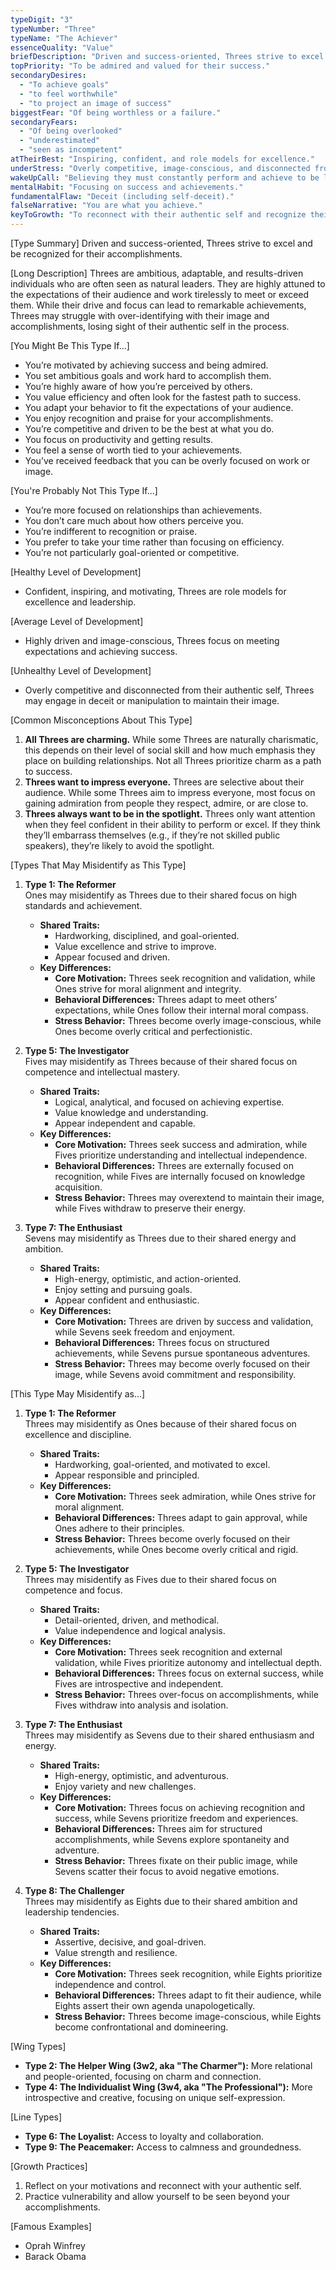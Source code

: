 ```yaml
---
typeDigit: "3"
typeNumber: "Three"
typeName: "The Achiever"
essenceQuality: "Value"
briefDescription: "Driven and success-oriented, Threes strive to excel and be recognized for their accomplishments."
topPriority: "To be admired and valued for their success."
secondaryDesires:
  - "To achieve goals"
  - "to feel worthwhile"
  - "to project an image of success"
biggestFear: "Of being worthless or a failure."
secondaryFears:
  - "Of being overlooked"
  - "underestimated"
  - "seen as incompetent"
atTheirBest: "Inspiring, confident, and role models for excellence."
underStress: "Overly competitive, image-conscious, and disconnected from their authentic self."
wakeUpCall: "Believing they must constantly perform and achieve to be loved."
mentalHabit: "Focusing on success and achievements."
fundamentalFlaw: "Deceit (including self-deceit)."
falseNarrative: "You are what you achieve."
keyToGrowth: "To reconnect with their authentic self and recognize their inherent worth beyond accomplishments."
---
```


[Type Summary]
Driven and success-oriented, Threes strive to excel and be recognized for their accomplishments.

[Long Description]
Threes are ambitious, adaptable, and results-driven individuals who are often seen as natural leaders. They are highly attuned to the expectations of their audience and work tirelessly to meet or exceed them. While their drive and focus can lead to remarkable achievements, Threes may struggle with over-identifying with their image and accomplishments, losing sight of their authentic self in the process.

[You Might Be This Type If...]
- You’re motivated by achieving success and being admired.
- You set ambitious goals and work hard to accomplish them.
- You’re highly aware of how you’re perceived by others.
- You value efficiency and often look for the fastest path to success.
- You adapt your behavior to fit the expectations of your audience.
- You enjoy recognition and praise for your accomplishments.
- You’re competitive and driven to be the best at what you do.
- You focus on productivity and getting results.
- You feel a sense of worth tied to your achievements.
- You’ve received feedback that you can be overly focused on work or image.

[You're Probably Not This Type If...]
- You’re more focused on relationships than achievements.
- You don’t care much about how others perceive you.
- You’re indifferent to recognition or praise.
- You prefer to take your time rather than focusing on efficiency.
- You’re not particularly goal-oriented or competitive.

[Healthy Level of Development]
- Confident, inspiring, and motivating, Threes are role models for excellence and leadership.

[Average Level of Development]
- Highly driven and image-conscious, Threes focus on meeting expectations and achieving success.

[Unhealthy Level of Development]
- Overly competitive and disconnected from their authentic self, Threes may engage in deceit or manipulation to maintain their image.

[Common Misconceptions About This Type]
1. **All Threes are charming.** While some Threes are naturally charismatic, this depends on their level of social skill and how much emphasis they place on building relationships. Not all Threes prioritize charm as a path to success.
2. **Threes want to impress everyone.** Threes are selective about their audience. While some Threes aim to impress everyone, most focus on gaining admiration from people they respect, admire, or are close to.
3. **Threes always want to be in the spotlight.** Threes only want attention when they feel confident in their ability to perform or excel. If they think they’ll embarrass themselves (e.g., if they’re not skilled public speakers), they’re likely to avoid the spotlight.

[Types That May Misidentify as This Type]
1. **Type 1: The Reformer**  
   Ones may misidentify as Threes due to their shared focus on high standards and achievement.  
   - **Shared Traits:**  
     - Hardworking, disciplined, and goal-oriented.  
     - Value excellence and strive to improve.  
     - Appear focused and driven.  
   - **Key Differences:**  
     - **Core Motivation:** Threes seek recognition and validation, while Ones strive for moral alignment and integrity.  
     - **Behavioral Differences:** Threes adapt to meet others’ expectations, while Ones follow their internal moral compass.  
     - **Stress Behavior:** Threes become overly image-conscious, while Ones become overly critical and perfectionistic.  

2. **Type 5: The Investigator**  
   Fives may misidentify as Threes because of their shared focus on competence and intellectual mastery.  
   - **Shared Traits:**  
     - Logical, analytical, and focused on achieving expertise.  
     - Value knowledge and understanding.  
     - Appear independent and capable.  
   - **Key Differences:**  
     - **Core Motivation:** Threes seek success and admiration, while Fives prioritize understanding and intellectual independence.  
     - **Behavioral Differences:** Threes are externally focused on recognition, while Fives are internally focused on knowledge acquisition.  
     - **Stress Behavior:** Threes may overextend to maintain their image, while Fives withdraw to preserve their energy.  

3. **Type 7: The Enthusiast**  
   Sevens may misidentify as Threes due to their shared energy and ambition.  
   - **Shared Traits:**  
     - High-energy, optimistic, and action-oriented.  
     - Enjoy setting and pursuing goals.  
     - Appear confident and enthusiastic.  
   - **Key Differences:**  
     - **Core Motivation:** Threes are driven by success and validation, while Sevens seek freedom and enjoyment.  
     - **Behavioral Differences:** Threes focus on structured achievements, while Sevens pursue spontaneous adventures.  
     - **Stress Behavior:** Threes may become overly focused on their image, while Sevens avoid commitment and responsibility.  

[This Type May Misidentify as...]
1. **Type 1: The Reformer**  
   Threes may misidentify as Ones because of their shared focus on excellence and discipline.  
   - **Shared Traits:**  
     - Hardworking, goal-oriented, and motivated to excel.  
     - Appear responsible and principled.  
   - **Key Differences:**  
     - **Core Motivation:** Threes seek admiration, while Ones strive for moral alignment.  
     - **Behavioral Differences:** Threes adapt to gain approval, while Ones adhere to their principles.  
     - **Stress Behavior:** Threes become overly focused on their achievements, while Ones become overly critical and rigid.  

2. **Type 5: The Investigator**  
   Threes may misidentify as Fives due to their shared focus on competence and focus.  
   - **Shared Traits:**  
     - Detail-oriented, driven, and methodical.  
     - Value independence and logical analysis.  
   - **Key Differences:**  
     - **Core Motivation:** Threes seek recognition and external validation, while Fives prioritize autonomy and intellectual depth.  
     - **Behavioral Differences:** Threes focus on external success, while Fives are introspective and independent.  
     - **Stress Behavior:** Threes over-focus on accomplishments, while Fives withdraw into analysis and isolation.  

3. **Type 7: The Enthusiast**  
   Threes may misidentify as Sevens due to their shared enthusiasm and energy.  
   - **Shared Traits:**  
     - High-energy, optimistic, and adventurous.  
     - Enjoy variety and new challenges.  
   - **Key Differences:**  
     - **Core Motivation:** Threes focus on achieving recognition and success, while Sevens prioritize freedom and experiences.  
     - **Behavioral Differences:** Threes aim for structured accomplishments, while Sevens explore spontaneity and adventure.  
     - **Stress Behavior:** Threes fixate on their public image, while Sevens scatter their focus to avoid negative emotions.  

4. **Type 8: The Challenger**  
   Threes may misidentify as Eights due to their shared ambition and leadership tendencies.  
   - **Shared Traits:**  
     - Assertive, decisive, and goal-driven.  
     - Value strength and resilience.  
   - **Key Differences:**  
     - **Core Motivation:** Threes seek recognition, while Eights prioritize independence and control.  
     - **Behavioral Differences:** Threes adapt to fit their audience, while Eights assert their own agenda unapologetically.  
     - **Stress Behavior:** Threes become image-conscious, while Eights become confrontational and domineering.  

[Wing Types]  
- **Type 2: The Helper Wing (3w2, aka "The Charmer"):** More relational and people-oriented, focusing on charm and connection.  
- **Type 4: The Individualist Wing (3w4, aka "The Professional"):** More introspective and creative, focusing on unique self-expression.  

[Line Types]  
- **Type 6: The Loyalist:** Access to loyalty and collaboration.  
- **Type 9: The Peacemaker:** Access to calmness and groundedness.  

[Growth Practices]
1. Reflect on your motivations and reconnect with your authentic self.
2. Practice vulnerability and allow yourself to be seen beyond your accomplishments.

[Famous Examples]
- Oprah Winfrey
- Barack Obama

